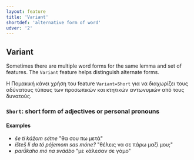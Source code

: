 ```yaml
---
layout: feature
title: 'Variant'
shortdef: 'alternative form of word'
udver: '2'
---
```


## Variant


Sometimes there are multiple word forms for the same lemma and set of features.
The `Variant` feature helps distinguish alternate forms.

Η Πομακική κάνει χρήση του feature `Variant=Short` για να διαχωρίζει τους αδύνατους τύπους των προσωπικών και κτητικών αντωνυμιών από τους δυνατούς.

### <a name="Short">`Short`</a>: short form of adjectives or personal pronouns

#### Examples

* _še tí kážom sétne_ "θα σου πω μετά"
* _íšteš li da tó pójemom sas móne?_ "θέλεις να σε πάρω μαζί μου;"
* _parǘkaho mó na svádbo_ "με κάλεσαν σε γάμο"

<!-- Interlanguage links updated Pá kvě 14 11:08:42 CEST 2021 -->
